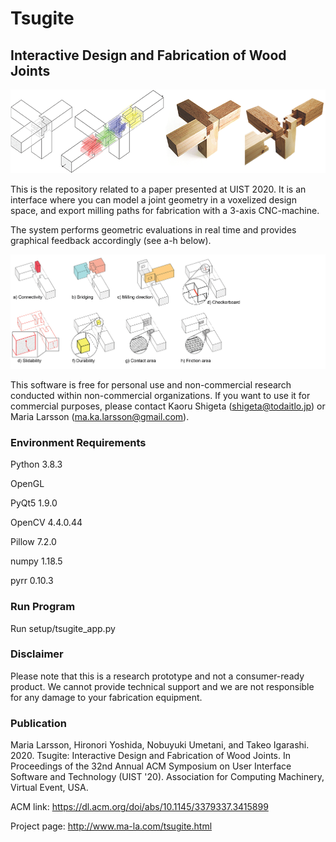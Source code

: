 # Tsugite
## Interactive Design and Fabrication of Wood Joints

![](img/tsugite_title.png)

This is the repository related to a paper presented at UIST 2020.
It is an interface where you can model a joint geometry in a voxelized design space, and export milling paths for fabrication with a 3-axis CNC-machine.

The system performs geometric evaluations in real time and provides graphical feedback accordingly (see a-h below).

![](img/tsugite_feedback.png)

This software is free for personal use and non-commercial research conducted within non-commercial organizations.
If you want to use it for commercial purposes, please contact Kaoru Shigeta (shigeta@todaitlo.jp) or Maria Larsson (ma.ka.larsson@gmail.com).

### Environment Requirements
Python 3.8.3

OpenGL

PyQt5 1.9.0

OpenCV 4.4.0.44

Pillow 7.2.0

numpy 1.18.5

pyrr 0.10.3

### Run Program
Run setup/tsugite_app.py

### Disclaimer
Please note that this is a research prototype and not a consumer-ready product.
We cannot provide technical support and we are not responsible for any damage to your fabrication equipment.

### Publication
Maria Larsson, Hironori Yoshida, Nobuyuki Umetani, and Takeo Igarashi. 2020. Tsugite: Interactive Design and Fabrication of Wood Joints. In Proceedings of the 32nd Annual ACM Symposium on User Interface Software and Technology (UIST '20). Association for Computing Machinery, Virtual Event, USA.

ACM link: https://dl.acm.org/doi/abs/10.1145/3379337.3415899

Project page: http://www.ma-la.com/tsugite.html
